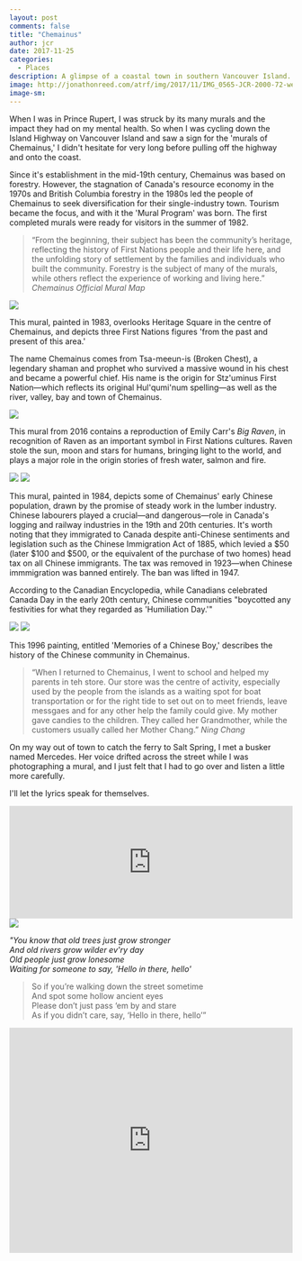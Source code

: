```yaml
---
layout: post
comments: false
title: "Chemainus"
author: jcr
date: 2017-11-25
categories:
  - Places
description: A glimpse of a coastal town in southern Vancouver Island.
image: http://jonathonreed.com/atrf/img/2017/11/IMG_0565-JCR-2000-72-web.jpg
image-sm:
---
```


When I was in Prince Rupert, I was struck by its many murals and the impact they had on my mental health. So when I was cycling down the Island Highway on Vancouver Island and saw a sign for the 'murals of Chemainus,' I didn't hesitate for very long before pulling off the highway and onto the coast.

Since it's establishment in the mid-19th century, Chemainus was based on forestry. However, the stagnation of Canada's resource economy in the 1970s and British Columbia forestry in the 1980s led the people of Chemainus to seek diversification for their single-industry town. Tourism became the focus, and with it the 'Mural Program' was born. The first completed murals were ready for visitors in the summer of 1982.

<blockquote>&ldquo;From the beginning, their subject has been the community&rsquo;s heritage, reflecting the history of First Nations people and their life here, and the unfolding story of settlement by the families and individuals who built the community. Forestry is the subject of many of the murals, while others reflect the experience of working and living here.&rdquo; <cite>Chemainus Official Mural Map</cite></blockquote>

<img src="http://jonathonreed.com/atrf/img/2017/11/IMG_0565-JCR-2000-72-web.jpg">

This mural, painted in 1983, overlooks Heritage Square in the centre of Chemainus, and depicts three First Nations figures 'from the past and present of this area.' 

The name Chemainus comes from Tsa-meeun-is (Broken Chest), a legendary shaman and prophet who survived a massive wound in his chest and became a powerful chief. His name is the origin for Stz'uminus First Nation—which reflects its original Hul'qumi'num spelling—as well as the river, valley, bay and town of Chemainus.

<img src="http://jonathonreed.com/atrf/img/2017/11/IMG_0573-JCR-2000-72-web.jpg">

This mural from 2016 contains a reproduction of Emily Carr's <i>Big Raven</i>, in recognition of Raven as an important symbol in First Nations cultures. Raven stole the sun, moon and stars for humans, bringing light to the world, and plays a major role in the origin stories of fresh water, salmon and fire.

<img src="http://jonathonreed.com/atrf/img/2017/11/IMG_0548-JCR-2000-72-web.jpg">

<img src="http://jonathonreed.com/atrf/img/2017/11/IMG_0549-JCR-2000-72-web.jpg">

This mural, painted in 1984, depicts some of Chemainus' early Chinese population, drawn by the promise of steady work in the lumber industry. Chinese labourers played a crucial—and dangerous—role in Canada's logging and railway industries in the 19th and 20th centuries. It's worth noting that they immigrated to Canada despite anti-Chinese sentiments and legislation such as the Chinese Immigration Act of 1885, which levied a $50 (later $100 and $500, or the equivalent of the purchase of two homes) head tax on all Chinese immigrants. The tax was removed in 1923—when Chinese immmigration was banned entirely. The ban was lifted in 1947.

According to the Canadian Encyclopedia, while Canadians celebrated Canada Day in the early 20th century, Chinese communities "boycotted any festivities for what they regarded as 'Humiliation Day.'"

<img src="http://jonathonreed.com/atrf/img/2017/11/IMG_0553-JCR-2000-72-web.jpg">

<img src="http://jonathonreed.com/atrf/img/2017/11/IMG_0554-JCR-2000-72-web.jpg">

This 1996 painting, entitled 'Memories of a Chinese Boy,' describes the history of the Chinese community in Chemainus.

<blockquote>&ldquo;When I returned to Chemainus, I went to school and helped my parents in teh store. Our store was the centre of activity, especially used by the people from the islands as a waiting spot for boat transportation or for the right tide to set out on to meet friends, leave messgaes and for any other help the family could give. My mother gave candies to the children. They called her Grandmother, while the customers usually called her Mother Chang.&rdquo; <cite>Ning Chang</cite></blockquote>

On my way out of town to catch the ferry to Salt Spring, I met a busker named Mercedes. Her voice drifted across the street while I was photographing a mural, and I just felt that I had to go over and listen a little more carefully.

I'll let the lyrics speak for themselves.

<iframe width="100%" height="200" scrolling="no" frameborder="no" src="https://w.soundcloud.com/player/?url=https%3A//api.soundcloud.com/tracks/354395783&amp;color=%23ff5500&amp;auto_play=false&amp;hide_related=false&amp;show_comments=true&amp;show_user=true&amp;show_reposts=false&amp;show_teaser=true&amp;visual=true"></iframe>

<img src="http://jonathonreed.com/atrf/img/2017/11/IMG_0581-JCR-2000-72-web.jpg">

<i>"You know that old trees just grow stronger<br>
And old rivers grow wilder ev'ry day<br>
Old people just grow lonesome<br>
Waiting for someone to say, 'Hello in there, hello'</i>

<blockquote>So if you&rsquo;re walking down the street sometime<br>
And spot some hollow ancient eyes<br>
Please don&rsquo;t just pass &lsquo;em by and stare<br>
As if you didn&rsquo;t care, say, &lsquo;Hello in there, hello&rsquo;&rdquo;</blockquote>

<iframe width="100%" height="400" src="https://www.youtube.com/embed/jUU-LjlxnQI" frameborder="0" allowfullscreen></iframe>